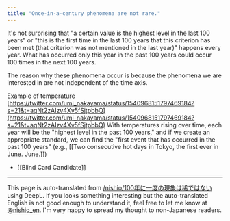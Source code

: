 ```yaml
---
title: "Once-in-a-century phenomena are not rare."
---
```


It's not surprising that "a certain value is the highest level in the last 100 years" or "this is the first time in the last 100 years that this criterion has been met (that criterion was not mentioned in the last year)" happens every year.
What has occurred only this year in the past 100 years could occur 100 times in the next 100 years.

The reason why these phenomena occur is because the phenomena we are interested in are not independent of the time axis.

Example of temperature
[https://twitter.com/umi_nakayama/status/1540968151797469184?s=21&t=aqNt2zAIzv4Xv5fSjtpbbQ](https://twitter.com/umi_nakayama/status/1540968151797469184?s=21&t=aqNt2zAIzv4Xv5fSjtpbbQ)
With temperatures rising over time, each year will be the "highest level in the past 100 years," and if we create an appropriate standard, we can find the "first event that has occurred in the past 100 years" (e.g., [[Two consecutive hot days in Tokyo, the first ever in June. June.]])

- [[Blind Card Candidate]]

---
This page is auto-translated from [/nishio/100年に一度の現象は稀ではない](https://scrapbox.io/nishio/100年に一度の現象は稀ではない) using DeepL. If you looks something interesting but the auto-translated English is not good enough to understand it, feel free to let me know at [@nishio_en](https://twitter.com/nishio_en). I'm very happy to spread my thought to non-Japanese readers.